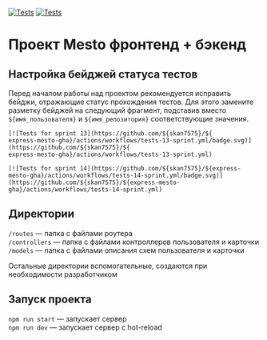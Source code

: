 [![Tests](https://github.com/skan7575/express-mesto-gha/actions/workflows/tests-13-sprint.yml/badge.svg)](https://github.com/skan7575/express-mesto-gha/actions/workflows/tests-13-sprint.yml) [![Tests](https://github.com//skan7575/express-mesto-gha/actions/workflows/tests-14-sprint.yml/badge.svg)](https://github.com//skan7575/express-mesto-gha/actions/workflows/tests-14-sprint.yml)
# Проект Mesto фронтенд + бэкенд



## Настройка бейджей статуса тестов
Перед началом работы над проектом рекомендуется исправить бейджи, отражающие статус прохождения тестов.
Для этого замените разметку бейджей на следующий фрагмент, подставив вместо `${имя_пользователя}` и `${имя_репозитория}` соответствующие значения.

```
[![Tests for sprint 13](https://github.com/${skan7575}/${
express-mesto-gha}/actions/workflows/tests-13-sprint.yml/badge.svg)](https://github.com/${skan7575}/${
express-mesto-gha}/actions/workflows/tests-13-sprint.yml) 

[![Tests for sprint 14](https://github.com/${skan7575}/${express-mesto-gha}/actions/workflows/tests-14-sprint.yml/badge.svg)](https://github.com/${skan7575}/${express-mesto-gha}/actions/workflows/tests-14-sprint.yml)
```


## Директории

`/routes` — папка с файлами роутера  
`/controllers` — папка с файлами контроллеров пользователя и карточки   
`/models` — папка с файлами описания схем пользователя и карточки  
  
Остальные директории вспомогательные, создаются при необходимости разработчиком

## Запуск проекта

`npm run start` — запускает сервер    
`npm run dev` — запускает сервер с hot-reload
